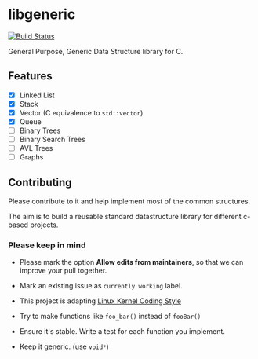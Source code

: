 # libgeneric
[![Build Status](https://travis-ci.org/TravorLZH/libgeneric.svg?branch=master)](https://travis-ci.org/TravorLZH/libgeneric)

General Purpose, Generic Data Structure library for C.

## Features

- [x] Linked List
- [x] Stack
- [x] Vector (C equivalence to `std::vector`)
- [x] Queue
- [ ] Binary Trees
- [ ] Binary Search Trees
- [ ] AVL Trees
- [ ] Graphs

## Contributing
Please contribute to it and help implement most of the common structures. 

The aim is to build a reusable standard datastructure library for different c-based projects. 

### Please keep in mind

- Please mark the option **Allow edits from maintainers**, so that we can improve your pull together.
  
- Mark an existing issue as `currently working` label.

- This project is adapting [Linux Kernel Coding Style][1]

- Try to make functions like `foo_bar()` instead of `fooBar()`

- Ensure it's stable. Write a test for each function you implement.

- Keep it generic. (use `void*`)

[1]: https://www.kernel.org/doc/html/v4.10/process/coding-style.html


